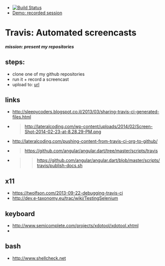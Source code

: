 - [![Build Status](https://travis-ci.org/brownman/travis_screencast.svg?branch=develop)](https://travis-ci.org/brownman/travis_screencast)
- [Demo: recorded session](http://brownman.github.io/travis_screencast)


Travis: Automated screencasts
====

##### mission: present my repositories
steps:
----
- clone one of my github repositories
- run it + record a screencast
- upload to: [url](https://github.com/brownman/travis_screencast/tree/gh-pages)




 


links
----
- http://sleepycoders.blogspot.co.il/2013/03/sharing-travis-ci-generated-files.html
- > http://lateralcoding.com/wp-content/uploads/2014/02/Screen-Shot-2014-02-23-at-8.28.29-PM.png
- http://lateralcoding.com/pushing-content-from-travis-ci-org-to-github/
- > https://github.com/angular/angular.dart/tree/master/scripts/travis
- >> https://github.com/angular/angular.dart/blob/master/scripts/travis/publish-docs.sh

x11
------
- https://twolfson.com/2013-09-22-debugging-travis-ci 
- http://dev.e-taxonomy.eu/trac/wiki/TestingSelenium

keyboard
---
- http://www.semicomplete.com/projects/xdotool/xdotool.xhtml
- 
bash
---
- http://www.shellcheck.net

